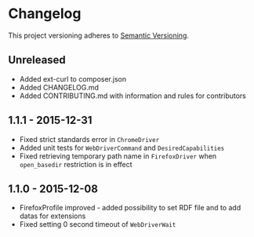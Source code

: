 # Changelog
This project versioning adheres to [Semantic Versioning](http://semver.org/).

## Unreleased
- Added ext-curl to composer.json
- Added CHANGELOG.md
- Added CONTRIBUTING.md with information and rules for contributors

## 1.1.1 - 2015-12-31
- Fixed strict standards error in `ChromeDriver`
- Added unit tests for `WebDriverCommand` and `DesiredCapabilities`
- Fixed retrieving temporary path name in `FirefoxDriver` when `open_basedir` restriction is in effect 

## 1.1.0 - 2015-12-08
- FirefoxProfile improved - added possibility to set RDF file and to add datas for extensions
- Fixed setting 0 second timeout of `WebDriverWait`
